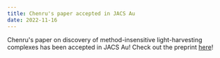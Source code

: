 ```yaml
---
title: Chenru's paper accepted in JACS Au
date: 2022-11-16
---
```


Chenru's paper on discovery of method-insensitive light-harvesting complexes has been accepted in JACS Au! Check out the preprint [here](https://arxiv.org/abs/2208.05444)!

<!--more-->

